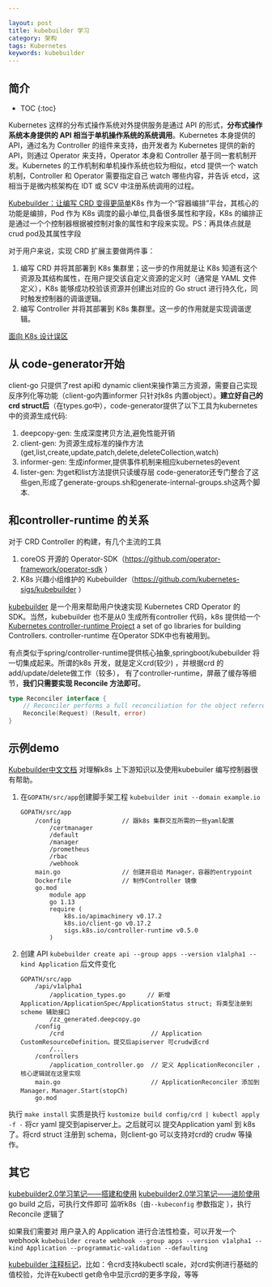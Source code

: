 ```yaml
---

layout: post
title: kubebuilder 学习
category: 架构
tags: Kubernetes
keywords: kubebuilder
---
```


## 简介

* TOC
{:toc}

Kubernetes 这样的分布式操作系统对外提供服务是通过 API 的形式，**分布式操作系统本身提供的 API 相当于单机操作系统的系统调用**。Kubernetes 本身提供的API，通过名为 Controller 的组件来支持，由开发者为 Kubernetes 提供的新的 API，则通过 Operator 来支持，Operator 本身和 Controller 基于同一套机制开发。Kubernetes 的工作机制和单机操作系统也较为相似，etcd 提供一个 watch 机制，Controller 和 Operator 需要指定自己 watch 哪些内容，并告诉 etcd，这相当于是微内核架构在 IDT 或 SCV 中注册系统调用的过程。

[Kubebuilder：让编写 CRD 变得更简单](https://mp.weixin.qq.com/s/Gzpq71nCfSBc1uJw3dR7xA)K8s 作为一个“容器编排”平台，其核心的功能是编排，Pod 作为 K8s 调度的最小单位,具备很多属性和字段，K8s 的编排正是通过一个个控制器根据被控制对象的属性和字段来实现。PS：再具体点就是 crud pod及其属性字段

对于用户来说，实现 CRD 扩展主要做两件事：

1. 编写 CRD 并将其部署到 K8s 集群里；这一步的作用就是让 K8s 知道有这个资源及其结构属性，在用户提交该自定义资源的定义时（通常是 YAML 文件定义），K8s 能够成功校验该资源并创建出对应的 Go struct 进行持久化，同时触发控制器的调谐逻辑。
2. 编写 Controller 并将其部署到 K8s 集群里。这一步的作用就是实现调谐逻辑。

[面向 K8s 设计误区](https://mp.weixin.qq.com/s/W_UjqI0Rd4AAVcafMiaYGA)

## 从 code-generator开始

client-go 只提供了rest api和 dynamic client来操作第三方资源，需要自己实现反序列化等功能（client-go内置informer 只针对k8s 内置object）。**建立好自己的crd struct后**（在types.go中），code-generator提供了以下工具为kubernetes中的资源生成代码:
1. deepcopy-gen: 生成深度拷贝方法,避免性能开销
2. client-gen: 为资源生成标准的操作方法(get,list,create,update,patch,delete,deleteCollection,watch)
3. informer-gen: 生成informer,提供事件机制来相应kubernetes的event
4. lister-gen: 为get和list方法提供只读缓存层
code-generator还专门整合了这些gen,形成了generate-groups.sh和generate-internal-groups.sh这两个脚本.

## 和controller-runtime 的关系

对于 CRD Controller 的构建，有几个主流的工具
1.  coreOS 开源的 Operator-SDK（https://github.com/operator-framework/operator-sdk ）
2.  K8s 兴趣小组维护的 Kubebuilder（https://github.com/kubernetes-sigs/kubebuilder ）

[kubebuilder](https://github.com/kubernetes-sigs/kubebuilder) 是一个用来帮助用户快速实现 Kubernetes CRD Operator 的 SDK。当然，kubebuilder 也不是从0 生成所有controller 代码，k8s 提供给一个 [Kubernetes controller-runtime Project](https://github.com/kubernetes-sigs/controller-runtime)  a set of go libraries for building Controllers. controller-runtime 在Operator SDK中也有被用到。

有点类似于spring/controller-runtime提供核心抽象,springboot/kubebuilder 将一切集成起来。所谓的k8s 开发，就是定义crd(较少) ，并根据crd 的add/update/delete做工作（较多）， 有了controller-runtime，屏蔽了缓存等细节，**我们只需要实现 Reconcile 方法即可**。

```go
type Reconciler interface {
    // Reconciler performs a full reconciliation for the object referred to by the Request.The Controller will requeue the Request to be processed again if an error is non-nil or Result.Requeue is true, otherwise upon completion it will remove the work from the queue.
    Reconcile(Request) (Result, error)
}
```



## 示例demo

[Kubebuilder中文文档](https://cloudnative.to/kubebuilder/introduction.html) 对理解k8s 上下游知识以及使用kubebuiler 编写控制器很有帮助。

1. 在`GOPATH/src/app`创建脚手架工程 `kubebuilder init --domain example.io`
    ```
    GOPATH/src/app
        /config                 // 跟k8s 集群交互所需的一些yaml配置
            /certmanager
            /default
            /manager
            /prometheus
            /rbac
            /webhook
        main.go                 // 创建并启动 Manager，容器的entrypoint
        Dockerfile              // 制作Controller 镜像
        go.mod                   
            module app
            go 1.13
            require (
                k8s.io/apimachinery v0.17.2
                k8s.io/client-go v0.17.2
                sigs.k8s.io/controller-runtime v0.5.0
            )
    ```
2.  创建 API `kubebuilder create api --group apps --version v1alpha1 --kind Application` 后文件变化
    ```
    GOPATH/src/app
        /api/v1alpha1
            /application_types.go      // 新增 Application/ApplicationSpec/ApplicationStatus struct; 将类型注册到 scheme 辅助接口 
            /zz_generated.deepcopy.go
        /config
            /crd                        // Application CustomResourceDefinition。提交后apiserver 可crudw该crd
            /...
        /controllers
            /application_controller.go  // 定义 ApplicationReconciler ，核心逻辑就在这里实现
        main.go                         // ApplicationReconciler 添加到 Manager，Manager.Start(stopCh)
        go.mod                          
    ```
执行 `make install` 实质是执行 `kustomize build config/crd | kubectl apply -f -` 将cr yaml 提交到apiserver上。之后就可以 提交Application yaml 到 k8s 了。将crd struct 注册到 schema，则client-go 可以支持对crd的 crudw 等操作。

## 其它

[kubebuilder2.0学习笔记——搭建和使用](https://segmentfault.com/a/1190000020338350)
[kubebuilder2.0学习笔记——进阶使用](https://segmentfault.com/a/1190000020359577) 
go build  之后，可执行文件即可 监听k8s（由`--kubeconfig` 参数指定 ），执行Reconcile 逻辑了

如果我们需要对 用户录入的 Application 进行合法性检查，可以开发一个webhook
`kubebuilder create webhook --group apps --version v1alpha1 --kind Application --programmatic-validation --defaulting`

[kubebuilder 注释标记](https://book.kubebuilder.io/reference/markers.html)，比如：令crd支持kubectl scale，对crd实例进行基础的值校验，允许在kubectl get命令中显示crd的更多字段，等等



